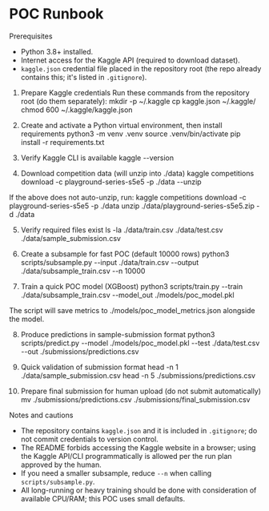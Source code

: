 # POC Runbook

Prerequisites
- Python 3.8+ installed.
- Internet access for the Kaggle API (required to download dataset).
- `kaggle.json` credential file placed in the repository root (the repo already contains this; it's listed in `.gitignore`).

1) Prepare Kaggle credentials
Run these commands from the repository root (do them separately):
mkdir -p ~/.kaggle
cp kaggle.json ~/.kaggle/
chmod 600 ~/.kaggle/kaggle.json

2) Create and activate a Python virtual environment, then install requirements
python3 -m venv .venv
source .venv/bin/activate
pip install -r requirements.txt

3) Verify Kaggle CLI is available
kaggle --version

4) Download competition data (will unzip into ./data)
kaggle competitions download -c playground-series-s5e5 -p ./data --unzip

If the above does not auto-unzip, run:
kaggle competitions download -c playground-series-s5e5 -p ./data
unzip ./data/playground-series-s5e5.zip -d ./data

5) Verify required files exist
ls -la ./data/train.csv ./data/test.csv ./data/sample_submission.csv

6) Create a subsample for fast POC (default 10000 rows)
python3 scripts/subsample.py --input ./data/train.csv --output ./data/subsample_train.csv --n 10000

7) Train a quick POC model (XGBoost)
python3 scripts/train.py --train ./data/subsample_train.csv --model_out ./models/poc_model.pkl

The script will save metrics to ./models/poc_model_metrics.json alongside the model.

8) Produce predictions in sample-submission format
python3 scripts/predict.py --model ./models/poc_model.pkl --test ./data/test.csv --out ./submissions/predictions.csv

9) Quick validation of submission format
head -n 1 ./data/sample_submission.csv
head -n 5 ./submissions/predictions.csv

10) Prepare final submission for human upload (do not submit automatically)
mv ./submissions/predictions.csv ./submissions/final_submission.csv

Notes and cautions
- The repository contains `kaggle.json` and it is included in `.gitignore`; do not commit credentials to version control.
- The README forbids accessing the Kaggle website in a browser; using the Kaggle API/CLI programmatically is allowed per the run plan approved by the human.
- If you need a smaller subsample, reduce `--n` when calling `scripts/subsample.py`.
- All long-running or heavy training should be done with consideration of available CPU/RAM; this POC uses small defaults.